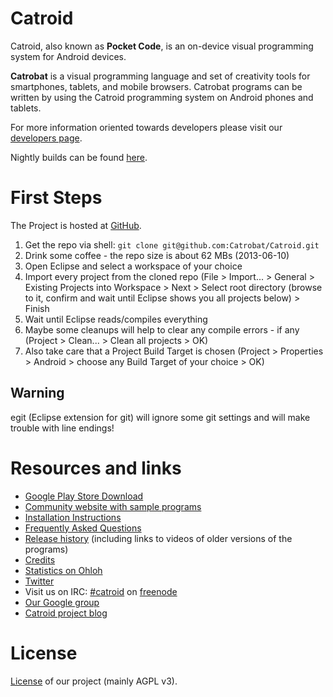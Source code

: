 Catroid
=======

Catroid, also known as **Pocket Code**, is an on-device visual programming system for Android devices.

**Catrobat** is a visual programming language and set of creativity tools for smartphones, tablets, and mobile browsers. 
Catrobat programs can be written by using the Catroid programming system on Android phones and tablets.

For more information oriented towards developers please visit our [developers page](http://developer.catrobat.org/).

Nightly builds can be found [here](http://files.catrob.at).

First Steps
=======

The Project is hosted at [GitHub](https://github.com/Catrobat/Catroid).

1. Get the repo via shell: `git clone git@github.com:Catrobat/Catroid.git`
2. Drink some coffee - the repo size is about 62 MBs (2013-06-10)
3. Open Eclipse and select a workspace of your choice
4. Import every project from the cloned repo (File > Import... > General > Existing Projects into Workspace > Next > Select root directory (browse to it, confirm and wait until Eclipse shows you all projects below) > Finish
5. Wait until Eclipse reads/compiles everything
6. Maybe some cleanups will help to clear any compile errors - if any (Project > Clean... > Clean all projects > OK)
7. Also take care that a Project Build Target is chosen (Project > Properties > Android > choose any Build Target of your choice > OK)

Warning
---------
 
egit (Eclipse extension for git) will ignore some git settings and will make trouble with line endings!

Resources and links
=========
* [Google Play Store Download](https://play.google.com/store/apps/details?id=org.catrobat.catroid)
* [Community website with sample programs](https://pocketcode.org/)
* [Installation Instructions](https://github.com/Catrobat/Catroid/wiki/Installation-Instructions)
* [Frequently Asked Questions](https://github.com/Catrobat/Catroid/wiki/Frequently-Asked-Questions)
* [Release history](https://github.com/Catrobat/Catroid/wiki/Release-History) (including links to videos of older versions of the programs)
* [Credits](http://developer.catrobat.org/credits)
* [Statistics on Ohloh](https://www.ohloh.net/p/catrobat/)
* [Twitter](http://twitter.com/Catroid)
* Visit us on IRC: [#catroid](http://webchat.freenode.net/?channels=catroid&uio=d4) on [freenode](http://freenode.net/)
* [Our Google group](https://groups.google.com/forum/?fromgroups#!forum/catrobat)
* [Catroid project blog](http://blog.catroid.org/)

License
=======
[License](http://developer.catrobat.org/licenses) of our project (mainly AGPL v3).
